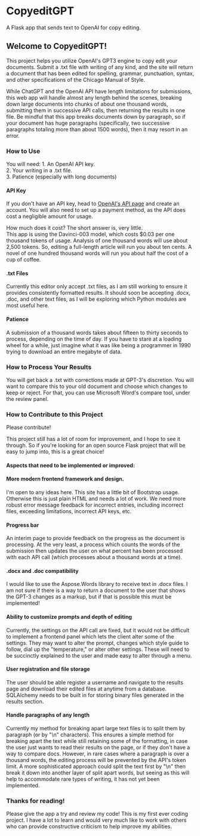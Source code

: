 # CopyeditGPT
A Flask app that sends text to OpenAI for copy editing. 

<h2>Welcome to CopyeditGPT!</h2>
This project helps you utilize OpenAI's GPT3 engine to copy edit your documents. Submit a .txt file with writing of any kind, and the site will return a document that has been edited for spelling, grammar, punctuation, syntax, and other specifications of the Chicago Manual of Style. 

While ChatGPT and the OpenAI API have length limitations for submissions, this web app will handle almost any length behind the scenes, breaking down large documents into chunks of about one thousand words, submitting them in successive API calls, then returning the results in one file. Be mindful that this app breaks documents down by paragraph, so if your document has huge paragraphs (specifically, two successive paragraphs totaling more than about 1500 words), then it may resort in an error. 

<h3>How to Use</h3>
You will need:
1. An OpenAI API key.<br>
2. Your writing in a .txt file.<br>
3. Patience (especially with long documents)<br>

<h4>API Key</h4>

If you don't have an API key, head to <a href="https://platform.openai.com/account/api-keys/" target="_blank">OpenAI's API page</a> and create an account. You will also need to set up a payment method, as the API does cost a negligible amount for usage.

How much does it cost? The short answer is, very little.<br>
This app is using the Davinci-003 model, which costs $0.03 per one thousand tokens of usage. Analysis of one thousand words will use about 2,500 tokens. So, editing a full-length article will run you about ten cents. A novel of one hundred thousand words will run you about half the cost of a cup of coffee.

<h4>.txt Files</h4>
Currently this editor only accept .txt files, as I am still working to ensure it provides consistently formatted results. It should soon be accepting .docx, .doc, and other text files, as I will be exploring which Python modules are most useful here.

<h4>Patience</h4>
A submission of a thousand words takes about fifteen to thirty seconds to process, depending on the time of day. If you have to stare at a loading wheel for a while, just imagine what it was like being a programmer in 1990 trying to download an entire megabyte of data.

<h3>How to Process Your Results</h3>
You will get back a .txt with corrections made at GPT-3's discretion. You will want to compare this to your old document and choose which changes to keep or reject. For that, you can use Microsoft Word's compare tool, under the review panel.

<h3>How to Contribute to this Project</h3>
Please contribute!

This project still has a lot of room for improvement, and I hope to see it through. So if you're looking for an open source Flask project that will be easy to jump into, this is a great choice! 

<h4>Aspects that need to be implemented or improved:</h4>
<h4>More modern frontend framework and design.</h4> 
I'm open to any ideas here. This site has a little bit of Bootstrap usage. Otherwise this is just plain HTML and needs a lot of work. We need more robust error message feedback for incorrect entries, including incorrect files, exceeding limitations, incorrect API keys, etc.
<h4>Progress bar</h4>
An interim page to provide feedback on the progress as the document is processing. At the very least, a process which counts the words of the submission then updates the user on what percent has been processed with each API call (which processes about a thousand words at a time).
<h4>.docx and .doc compatibility</h4>
I would like to use the Aspose.Words library to receive text in .docx files. I am not sure if there is a way to return a document to the user that shows the GPT-3 changes as a markup, but if that is possible this must be implemented!
<h4>Ability to customize prompts and depth of editing</h4>
Currently, the settings on the API call are fixed, but it would not be difficult to implement a frontend panel which lets the client alter some of the settings. They may want to alter the prompt, changes which style guide to follow, dial up the "temperature," or alter other settings. These will need to be succinctly explained to the user and made easy to alter through a menu.
<h4>User registration and file storage</h4>
The user should be able register a username and navigate to the results page and download their edited files at anytime from a database. SQLAlchemy needs to be built in for storing binary files generated in the results section. 
<h4>Handle paragraphs of any length</h4>
Currently my method for breaking apart large text files is to split them by paragraph (or by "\n" characters). This ensures a simple method for breaking apart the text while still retaining some of the formatting, in case the user just wants to read their results on the page, or if they don't have a way to compare docs. However, in rare cases where a paragraph is over a thousand words, the editing process will be prevented by the API's token limit. A more sophisticated approach could split the text first by "\n" then break it down into another layer of split apart words, but seeing as this will help to accommodate rare types of writing, it has not yet been implemented.
<h3>Thanks for reading!</h3>
Please give the app a try and review my code! This is my first ever coding project. I have a lot to learn and would very much like to work with others who can provide constructive criticism to help improve my abilities.<br>

